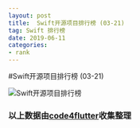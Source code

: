 ```yaml
---
layout: post
title:  Swift开源项目排行榜 (03-21)
tag: Swift 排行榜
date: 2019-06-11
categories:
- rank
---
```


#Swift开源项目排行榜 (03-21)

![Swift开源项目排行榜](http://code4flutter.oss-cn-beijing.aliyuncs.com/imgs/Swift.png)












### 以上数据由[code4flutter](http://flutterdev.top)收集整理